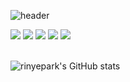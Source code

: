 ![header](https://capsule-render.vercel.app/api?type=rect&color=gradient&customColorList=7&height=200&section=header&text=rinyepark's%20Github&fontSize=70&animation=twinkling)

<div align=left> 
  <img src="https://img.shields.io/badge/Python-3776AB?style=flat-square&logo=python&logoColor=white"/>
  <img src="https://img.shields.io/badge/Jupyter-F37626?style=flat-square&logo=Jupyter&logoColor=white"/>
  <img src="https://img.shields.io/badge/java-007396?style=flat-square&logo=java&logoColor=white"> 
  <img src="https://img.shields.io/badge/oracle-F80000?style=flat-square&logo=oracle&logoColor=white">
  <img src="https://img.shields.io/badge/javascript-F7DF1E?style=flat-square&logo=javascript&logoColor=black"> 
</div>

<br/>

![rinyepark's GitHub stats](https://github-readme-stats.vercel.app/api?username=rinyepark&show_icons=true&theme=github_dark)
<!--
**rinyepark/rinyepark** is a ✨ _special_ ✨ repository because its `README.md` (this file) appears on your GitHub profile.

Here are some ideas to get you started:

- 🔭 I’m currently working on ...
- 🌱 I’m currently learning ...
- 👯 I’m looking to collaborate on ...
- 🤔 I’m looking for help with ...
- 💬 Ask me about ...
- 📫 How to reach me: ...
- 😄 Pronouns: ...
- ⚡ Fun fact: ...
-->
